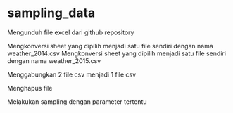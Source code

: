 # sampling_data

Mengunduh file excel dari github repository

Mengkonversi sheet yang dipilih menjadi satu file sendiri dengan nama weather_2014.csv
Mengkonversi sheet yang dipilih menjadi satu file sendiri dengan nama weather_2015.csv

Menggabungkan 2 file csv menjadi 1 file csv

Menghapus file

Melakukan sampling dengan parameter tertentu
